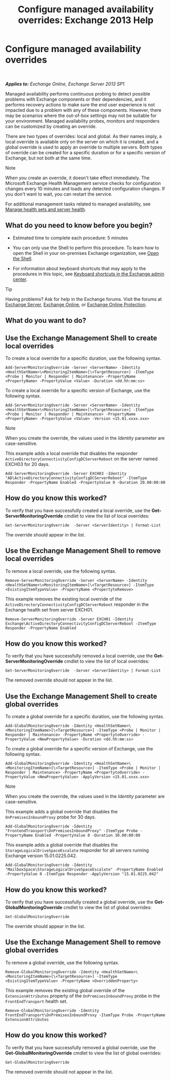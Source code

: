 ﻿---
title: 'Configure managed availability overrides: Exchange 2013 Help'
TOCTitle: Configure managed availability overrides
ms:assetid: c8f315b3-1d5e-4ad9-8bea-9c3a4a13ebfc
ms:mtpsurl: https://technet.microsoft.com/en-us/library/Dn482055(v=EXCHG.150)
ms:contentKeyID: 59888994
ms.date: 12/09/2016
mtps_version: v=EXCHG.150
---

# Configure managed availability overrides

 

_**Applies to:** Exchange Online, Exchange Server 2013 SP1_


Managed availability performs continuous probing to detect possible problems with Exchange components or their dependencies, and it performs recovery actions to make sure the end user experience is not impacted due to a problem with any of these components. However, there may be scenarios where the out-of-box settings may not be suitable for your environment. Managed availability probes, monitors and responders can be customized by creating an override.

There are two types of overrides: local and global. As their names imply, a local override is available only on the server on which it is created, and a global override is used to apply an override to multiple servers. Both types of override can be created for a specific duration or for a specific version of Exchange, but not both at the same time.


> [!NOTE]
> When you create an override, it doesn't take effect immediately. The Microsoft Exchange Health Management service checks for configuration changes every 10 minutes and loads any detected configuration changes. If you don't want to wait, you can restart the service.



For additional management tasks related to managed availability, see [Manage health sets and server health](manage-health-sets-and-server-health-exchange-2013-help.md).

## What do you need to know before you begin?

  - Estimated time to complete each procedure: 5 minutes

  - You can only use the Shell to perform this procedure. To learn how to open the Shell in your on-premises Exchange organization, see [Open the Shell](https://technet.microsoft.com/en-us/library/dd638134\(v=exchg.150\)).

  - For information about keyboard shortcuts that may apply to the procedures in this topic, see [Keyboard shortcuts in the Exchange admin center](keyboard-shortcuts-in-the-exchange-admin-center-exchange-online-protection-help.md).


> [!TIP]
> Having problems? Ask for help in the Exchange forums. Visit the forums at <A href="https://go.microsoft.com/fwlink/p/?linkid=60612">Exchange Server</A>, <A href="https://go.microsoft.com/fwlink/p/?linkid=267542">Exchange Online</A>, or <A href="https://go.microsoft.com/fwlink/p/?linkid=285351">Exchange Online Protection</A>.



## What do you want to do?

## Use the Exchange Management Shell to create local overrides

To create a local override for a specific duration, use the following syntax.

    Add-ServerMonitoringOverride -Server <ServerName> -Identity <HealthSetName>\<MonitoringItemName>[\<TargetResource>] -ItemType <Probe | Monitor | Responder | Maintenance> -PropertyName <PropertyName> -PropertyValue <Value> -Duration <dd.hh:mm:ss>

To create a local override for a specific version of Exchange, use the following syntax.

    Add-ServerMonitoringOverride -Server <ServerName> -Identity <HealthSetName>\<MonitoringItemName>[\<TargetResource>] -ItemType <Probe | Monitor | Responder | Maintenance> -PropertyName <PropertyName> -PropertyValue <Value> -Version <15.01.xxxx.xxx>


> [!NOTE]
> When you create the override, the values used in the <EM>Identity</EM> parameter are case-sensitive.



This example adds a local override that disables the responder `ActiveDirectoryConnectivityConfigDCServerReboot` on the server named EXCH03 for 20 days.

    Add-ServerMonitoringOverride -Server EXCH03 -Identity "AD\ActiveDirectoryConnectivityConfigDCServerReboot" -ItemType Responder -PropertyName Enabled -PropertyValue 0 -Duration 20.00:00:00

## How do you know this worked?

To verify that you have successfully created a local override, use the **Get-ServerMonitoringOverride** cmdlet to view the list of local overrides:

    Get-ServerMonitoringOverride  -Server <ServerIdentity> | Format-List

The override should appear in the list.

## Use the Exchange Management Shell to remove local overrides

To remove a local override, use the following syntax.

    Remove-ServerMonitoringOverride -Server <ServerName> -Identity <HealthSetName>\<MonitoringItemName>[\<TargetResource>] -ItemType <ExistingItemTypeValue> -PropertyName <PropertytoRemove>

This example removes the existing local override of the `ActiveDirectoryConnectivityConfigDCServerReboot` responder in the Exchange health set from server EXCH01.

    Remove-ServerMonitoringOverride -Server EXCH01 -Identity Exchange\ActiveDirectoryConnectivityConfigDCServerReboot -ItemType Responder -PropertyName Enabled

## How do you know this worked?

To verify that you have successfully removed a local override, use the **Get-ServerMonitoringOverride** cmdlet to view the list of local overrides:

    Get-ServerMonitoringOverride  -Server <ServerIdentity> | Format-List

The removed override should not appear in the list.

## Use the Exchange Management Shell to create global overrides

To create a global override for a specific duration, use the following syntax.

    Add-GlobalMonitoringOverride -Identity <HealthSetName>\<MonitoringItemName>[\<TargetResource>] -ItemType <Probe | Monitor | Responder | Maintenance> -PropertyName <PropertytoOverride> -PropertyValue <NewPropertyValue> -Duration <dd.hh:mm:ss>

To create a global override for a specific version of Exchange, use the following syntax.

    Add-GlobalMonitoringOverride -Identity <HealthSetName>\<MonitoringItemName>[\<TargetResource>] -ItemType <Probe | Monitor | Responder | Maintenance> -PropertyName <PropertytoOverride> -PropertyValue <NewPropertyValue> -ApplyVersion <15.01.xxxx.xxx>


> [!NOTE]
> When you create the override, the values used in the <EM>Identity</EM> parameter are case-sensitive.



This example adds a global override that disables the `OnPremisesInboundProxy` probe for 30 days.

    Add-GlobalMonitoringOverride -Identity "FrontendTransport\OnPremisesInboundProxy" -ItemType Probe -PropertyName Enabled -PropertyValue 0 -Duration 30.00:00:00

This example adds a global override that disables the `StorageLogicalDriveSpaceEscalate` responder for all servers running Exchange version 15.01.0225.042.

    Add-GlobalMonitoringOverride -Identity "MailboxSpace\StorageLogicalDriveSpaceEscalate" -PropertyName Enabled -PropertyValue 0 -ItemType Responder -ApplyVersion "15.01.0225.042"

## How do you know this worked?

To verify that you have successfully created a global override, use the **Get-GlobalMonitoringOverride** cmdlet to view the list of global overrides:

    Get-GlobalMonitoringOverride

The override should appear in the list.

## Use the Exchange Management Shell to remove global overrides

To remove a global override, use the following syntax.

    Remove-GlobalMonitoringOverride -Identity <HealthSetName>\<MonitoringItemName>[\<TargetResource>] -ItemType <ExistingItemTypeValue> -PropertyName <OverriddenProperty>

This example removes the existing global override of the `ExtensionAttributes` property of the `OnPremisesInboundProxy` probe in the `FrontEndTransport` health set.

    Remove-GlobalMonitoringOverride -Identity FrontEndTransport\OnPremisesInboundProxy -ItemType Probe -PropertyName ExtensionAttributes

## How do you know this worked?

To verify that you have successfully removed a global override, use the **Get-GlobalMonitoringOverride** cmdlet to view the list of global overrides:

    Get-GlobalMonitoringOverride

The removed override should not appear in the list.

